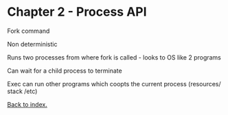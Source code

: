 # Chapter 2 - Process API

Fork command

Non deterministic

Runs two processes from where fork is called - looks to OS like 2 programs

Can wait for a child process to terminate

Exec can run other programs which coopts the current process (resources/ stack /etc)

[Back to index.](./index.md)